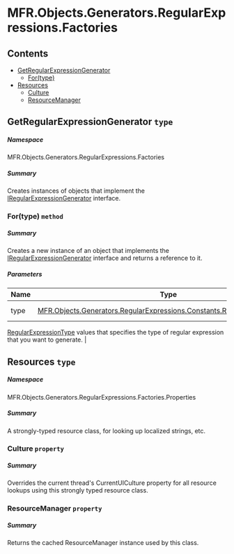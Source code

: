 <a name='assembly'></a>
# MFR.Objects.Generators.RegularExpressions.Factories

## Contents

- [GetRegularExpressionGenerator](#T-MFR-Objects-Generators-RegularExpressions-Factories-GetRegularExpressionGenerator 'MFR.Objects.Generators.RegularExpressions.Factories.GetRegularExpressionGenerator')
  - [For(type)](#M-MFR-Objects-Generators-RegularExpressions-Factories-GetRegularExpressionGenerator-For-MFR-Objects-Generators-RegularExpressions-Constants-RegularExpressionType- 'MFR.Objects.Generators.RegularExpressions.Factories.GetRegularExpressionGenerator.For(MFR.Objects.Generators.RegularExpressions.Constants.RegularExpressionType)')
- [Resources](#T-MFR-Objects-Generators-RegularExpressions-Factories-Properties-Resources 'MFR.Objects.Generators.RegularExpressions.Factories.Properties.Resources')
  - [Culture](#P-MFR-Objects-Generators-RegularExpressions-Factories-Properties-Resources-Culture 'MFR.Objects.Generators.RegularExpressions.Factories.Properties.Resources.Culture')
  - [ResourceManager](#P-MFR-Objects-Generators-RegularExpressions-Factories-Properties-Resources-ResourceManager 'MFR.Objects.Generators.RegularExpressions.Factories.Properties.Resources.ResourceManager')

<a name='T-MFR-Objects-Generators-RegularExpressions-Factories-GetRegularExpressionGenerator'></a>
## GetRegularExpressionGenerator `type`

##### Namespace

MFR.Objects.Generators.RegularExpressions.Factories

##### Summary

Creates instances of objects that implement the
[IRegularExpressionGenerator](#T-MFR-Objects-Generators-RegularExpressions-Interfaces-IRegularExpressionGenerator 'MFR.Objects.Generators.RegularExpressions.Interfaces.IRegularExpressionGenerator')
interface.

<a name='M-MFR-Objects-Generators-RegularExpressions-Factories-GetRegularExpressionGenerator-For-MFR-Objects-Generators-RegularExpressions-Constants-RegularExpressionType-'></a>
### For(type) `method`

##### Summary

Creates a new instance of an object that implements the
[IRegularExpressionGenerator](#T-MFR-Objects-Generators-RegularExpressions-Interfaces-IRegularExpressionGenerator 'MFR.Objects.Generators.RegularExpressions.Interfaces.IRegularExpressionGenerator')
interface and returns a reference to it.

##### Parameters

| Name | Type | Description |
| ---- | ---- | ----------- |
| type | [MFR.Objects.Generators.RegularExpressions.Constants.RegularExpressionType](#T-MFR-Objects-Generators-RegularExpressions-Constants-RegularExpressionType 'MFR.Objects.Generators.RegularExpressions.Constants.RegularExpressionType') | (Required.) One of the
[RegularExpressionType](#T-MFR-Objects-Generators-RegularExpressions-Constants-RegularExpressionType 'MFR.Objects.Generators.RegularExpressions.Constants.RegularExpressionType')
values that specifies the type of regular expression that you want
to generate. |

<a name='T-MFR-Objects-Generators-RegularExpressions-Factories-Properties-Resources'></a>
## Resources `type`

##### Namespace

MFR.Objects.Generators.RegularExpressions.Factories.Properties

##### Summary

A strongly-typed resource class, for looking up localized strings, etc.

<a name='P-MFR-Objects-Generators-RegularExpressions-Factories-Properties-Resources-Culture'></a>
### Culture `property`

##### Summary

Overrides the current thread's CurrentUICulture property for all
  resource lookups using this strongly typed resource class.

<a name='P-MFR-Objects-Generators-RegularExpressions-Factories-Properties-Resources-ResourceManager'></a>
### ResourceManager `property`

##### Summary

Returns the cached ResourceManager instance used by this class.
